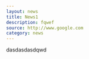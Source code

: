 ```yaml
---
layout: news
title: News1
description: fqwef
source: http://www.google.com
category: news
---
```


dasdasdasdqwd